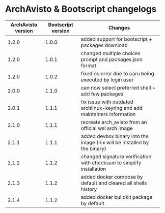 # ArchAvisto & Bootscript changelogs

| ArchAvisto version | Bootscript version | Changes                                                                   |
|--------------------|--------------------|---------------------------------------------------------------------------|
| 1.2.0              | 1.0.0              | added support for bootscript + packages download                          |
| 1.2.0              | 1.0.1              | changed multiple choices prompt and packages.json format                  |
| 1.2.0              | 1.0.2              | fixed os error due to paru being executed by login user                   |
| 2.0.0              | 1.1.0              | can now select preferred shell + add few packages                         |
| 2.0.1              | 1.1.1              | fix issue with outdated archlinux-keyring and add maintainers information |
| 2.1.0              | 1.1.1              | recreate arch_avisto from an official wsl arch image                      |
| 2.1.1              | 1.1.1              | added devbox binary into the image (nix will be installed by the binary)  |
| 2.1.2              | 1.1.2              | changed signature verification with checksum to simplify installation     |
| 2.1.3              | 1.1.2              | added docker compose by default and cleared all shells history            |
| 2.1.4              | 1.1.2              | added docker buildkit package by default                                  |
